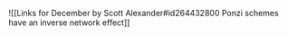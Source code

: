 ![[Links for December by Scott Alexander#id264432800 Ponzi schemes have an inverse network effect]]

